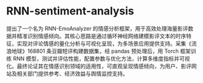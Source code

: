 # RNN-sentiment-analysis
提出了一个名为 RNN-EmoAnalyzer 的情感分析框架，用于高效处理海量影评数据并精准识别情感倾向。其核心思路是通过循环神经网络建模影评文本的时序特征，实现对评论情感的量化分析与可视化呈现，为多场景应用提供支持。采集《流浪地球》168801 条豆瓣短评构建数据集，经 pandas 预处理后，用 Torch 框架训练 RNN 模型，测试并评估性能，配置参数与优化方法，计算多维度指标并可视化。最终论证其在情感识别领域的适用性，可直观呈现情感倾向，为用户、影评网站及相关部门提供参考、经济效益与舆情监控支持。
